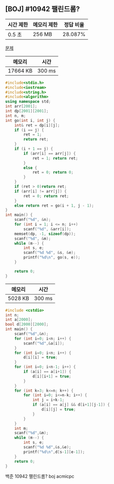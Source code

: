 ## [BOJ] #10942 팰린드롬?

| 시간 제한 | 메모리 제한 | 정답 비율 |
| --------- | ----------- | --------- |
| 0.5 초    | 256 MB      | 28.087%   |

[문제](https://www.acmicpc.net/problem/10942)



| 메모리   | 시간   |
| -------- | ------ |
| 17664 KB | 300 ms |

```c++
#include<stdio.h>
#include<iostream>
#include<string.h>
#include<algorithm>
using namespace std;
int arr[2001];
int dp[2001][2001];
int n, m;
int go(int i, int j) {
	int& ret = dp[i][j];
	if (i == j) {
		ret = 1;
		return ret;
	}
	if (i + 1 == j) {
		if (arr[i] == arr[j]) {
			ret = 1; return ret;
		}
		else {
			ret = 0; return 0;
		}
	}
	if (ret > 0)return ret;
	if (arr[i] != arr[j]) {
		ret = 0; return ret;
	}
	else return ret = go(i + 1, j - 1);
}
int main() {
	scanf("%d", &n);
	for (int i = 1; i <= n; i++)
		scanf("%d", &arr[i]);
	memset(dp, -1, sizeof(dp));
	scanf("%d", &m);
	while (m--) {
		int s, e;
		scanf("%d %d", &s, &e);
		printf("%d\n", go(s, e));
	}

	return 0;
}
```

| 메모리  | 시간   |
| ------- | ------ |
| 5028 KB | 300 ms |

```c++
#include <cstdio>
int n;
int a[2000];
bool d[2000][2000];
int main() {
    scanf("%d",&n);
    for (int i=0; i<n; i++) {
        scanf("%d",&a[i]);
    }
    for (int i=0; i<n; i++) {
        d[i][i] = true;
    }
    for (int i=0; i<n-1; i++) {
        if (a[i] == a[i+1]) {
            d[i][i+1] = true;
        }
    }
    for (int k=3; k<=n; k++) {
        for (int i=0; i<=n-k; i++) {
            int j = i+k-1;
            if (a[i] == a[j] && d[i+1][j-1]) {
                d[i][j] = true;
            }
        }
    }
    int m;
    scanf("%d",&m);
    while (m--) {
        int s, e;
        scanf("%d %d",&s,&e);
        printf("%d\n",d[s-1][e-1]);
    }
    return 0;
}
```





백준 10942 팰린드롬? boj acmicpc


